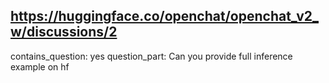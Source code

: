 ## https://huggingface.co/openchat/openchat_v2_w/discussions/2

contains_question: yes
question_part: Can you provide full inference example on hf